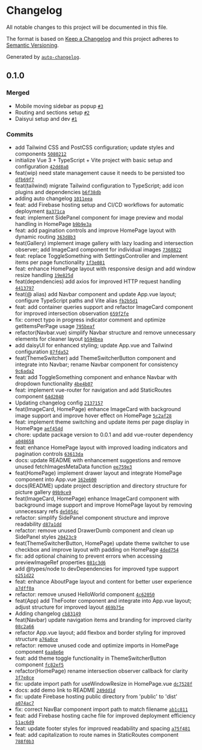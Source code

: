 # Changelog

All notable changes to this project will be documented in this file.

The format is based on [Keep a Changelog](https://keepachangelog.com/en/1.0.0/)
and this project adheres to [Semantic Versioning](https://semver.org/spec/v2.0.0.html).

Generated by [`auto-changelog`](https://github.com/CookPete/auto-changelog).

## 0.1.0

### Merged

- Mobile moving sidebar as popup [`#3`](https://github.com/architjee/picture-gallery/pull/3)
- Routing and sections setup [`#2`](https://github.com/architjee/picture-gallery/pull/2)
- Daisyui setup and dev [`#1`](https://github.com/architjee/picture-gallery/pull/1)

### Commits

- add Tailwind CSS and PostCSS configuration; update styles and components [`5080212`](https://github.com/architjee/picture-gallery/commit/50802125f8949ea67f888f5782a2b697297d9c2b)
- initialize Vue 3 + TypeScript + Vite project with basic setup and configuration [`42dd8a8`](https://github.com/architjee/picture-gallery/commit/42dd8a8788eefe81401dbad0af7ed1ae25cb1f6e)
- feat(wip) need state management cause it needs to be persisted too [`dfb69f7`](https://github.com/architjee/picture-gallery/commit/dfb69f7ce268ac98da2d0838846748b4d85acaaf)
- feat(tailwind) migrate Tailwind configuration to TypeScript; add icon plugins and dependencies [`b6f38db`](https://github.com/architjee/picture-gallery/commit/b6f38db38838cf5605ac65f5704cb9275ed4dc4e)
- adding auto changelog [`1011eea`](https://github.com/architjee/picture-gallery/commit/1011eea6f5a852d1dae87f8d33dd426a3cc2f9b5)
- feat: add Firebase hosting setup and CI/CD workflows for automatic deployment [`8a371ca`](https://github.com/architjee/picture-gallery/commit/8a371ca1c2e348b213e6d730eec4ac6b36d38911)
- feat: implement SidePanel component for image preview and modal handling in HomePage [`b9b9e3a`](https://github.com/architjee/picture-gallery/commit/b9b9e3ab59d25d1a9d0f38f2cd9e05780fe1e795)
- feat: add pagination controls and improve HomePage layout with dynamic routing [`363d8b3`](https://github.com/architjee/picture-gallery/commit/363d8b3fe7506b0399ea6a2c0c120e629f41fca8)
- feat(Gallery) implement image gallery with lazy loading and intersection observer; add ImageCard component for individual images [`7368822`](https://github.com/architjee/picture-gallery/commit/736882265fc76278c341e255281d860058f6f774)
- feat: replace ToggleSomething with SettingsController and implement items per page functionality [`1f3e081`](https://github.com/architjee/picture-gallery/commit/1f3e0813d33f18f62502d99b3da9c3355dfcc3be)
- feat: enhance HomePage layout with responsive design and add window resize handling [`19e825d`](https://github.com/architjee/picture-gallery/commit/19e825dc789cffadcc7bd8980019eaef11cca83a)
- feat(dependencies) add axios for improved HTTP request handling [`4413797`](https://github.com/architjee/picture-gallery/commit/4413797e09e9aa90269f11073deb6e969b59f311)
- feat(@ alias) add Navbar component and update App.vue layout; configure TypeScript paths and Vite alias [`fb2b5d1`](https://github.com/architjee/picture-gallery/commit/fb2b5d1ab4384a2fc765fc255449d2d4e873a652)
- feat: add container queries support and refactor ImageCard component for improved intersection observation [`659f2fe`](https://github.com/architjee/picture-gallery/commit/659f2fe36bb72085151918f2a24a51e935f76c5e)
- fix: correct typo in progress indicator comment and optimize getItemsPerPage usage [`795beaf`](https://github.com/architjee/picture-gallery/commit/795beaf523b077388227cd526c6c76f654c6d912)
- refactor(Navbar.vue) simplify Navbar structure and remove unnecessary elements for cleaner layout [`b594bea`](https://github.com/architjee/picture-gallery/commit/b594bea44bdf00758d1960e99d1598b9ede4eb54)
- add daisyUI for enhanced styling; update App.vue and Tailwind configuration [`87fda52`](https://github.com/architjee/picture-gallery/commit/87fda529241cd04f70529b705ef308365fdf9e0a)
- feat(ThemeSwitcher) add ThemeSwitcherButton component and integrate into Navbar; rename Navbar component for consistency [`9c6ada2`](https://github.com/architjee/picture-gallery/commit/9c6ada2c7ffe90d18a23a1cfc72ef9dfe719282e)
- feat: add ToggleSomething component and enhance Navbar with dropdown functionality [`4be4b07`](https://github.com/architjee/picture-gallery/commit/4be4b07e5c3ad301bd602bef5c9341fcee7aee2b)
- feat: implement vue-router for navigation and add StaticRoutes component [`64d2040`](https://github.com/architjee/picture-gallery/commit/64d20409f5bc464129e7334cb0b85d9d08e027dc)
- Updating changelog config [`2137157`](https://github.com/architjee/picture-gallery/commit/21371574a0926f7a5074bfaaad436dc91a0cc355)
- feat(ImageCard, HomePage) enhance ImageCard with background image support and improve hover effect on HomePage [`5c2af28`](https://github.com/architjee/picture-gallery/commit/5c2af28a6df23de799a17687d71d97c5be2d2f4c)
- feat: implement theme switching and update items per page display in HomePage [`aef454d`](https://github.com/architjee/picture-gallery/commit/aef454d004ad8f1e397d8fe4bbd421edbbad523e)
- chore: update package version to 0.0.1 and add vue-router dependency [`a048658`](https://github.com/architjee/picture-gallery/commit/a048658d1279615b2f7fff3548deda3f0e28d167)
- feat: enhance HomePage layout with improved loading indicators and pagination controls [`63613da`](https://github.com/architjee/picture-gallery/commit/63613da2187302c2fd3b9af41c50383a35331cfd)
- docs: update README with enhancement suggestions and remove unused fetchImagesMetaData function [`ee759e3`](https://github.com/architjee/picture-gallery/commit/ee759e37ef908d86a8bef16068377aed8ddcdc3a)
- feat(HomePage) implement drawer layout and integrate HomePage component into App.vue [`162e600`](https://github.com/architjee/picture-gallery/commit/162e600bd882ed453e155929c2b11ff92a064c53)
- docs(README) update project description and directory structure for picture gallery [`09b9ce9`](https://github.com/architjee/picture-gallery/commit/09b9ce9d42d9773406815d95a020f2ed223202ec)
- feat(ImageCard, HomePage) enhance ImageCard component with background image support and improve HomePage layout by removing unnecessary refs [`de5054c`](https://github.com/architjee/picture-gallery/commit/de5054cb7809039b9b22d22f757430a094404d9a)
- refactor: simplify SidePanel component structure and improve readability [`d87a1dd`](https://github.com/architjee/picture-gallery/commit/d87a1ddebbf09e9c6bf196296b936a923095fb44)
- refactor: remove unused DrawerDumb component and clean up SidePanel styles [`20423c9`](https://github.com/architjee/picture-gallery/commit/20423c9544ed9c8da0ee48839a997a1966c4db29)
- feat(ThemeSwitcherButton, HomePage) update theme switcher to use checkbox and improve layout with padding on HomePage [`4ded754`](https://github.com/architjee/picture-gallery/commit/4ded7543b8cd4e49b85a33f447b39fcff7f9103e)
- fix: add optional chaining to prevent errors when accessing previewImageRef properties [`081c3d6`](https://github.com/architjee/picture-gallery/commit/081c3d6c03d7276d839f779da5a351b5324ef3e3)
- add @types/node to devDependencies for improved type support [`e251d22`](https://github.com/architjee/picture-gallery/commit/e251d221d87737a69cfb7ad0e8a2231035b4a2ba)
- feat: enhance AboutPage layout and content for better user experience [`a7dff0a`](https://github.com/architjee/picture-gallery/commit/a7dff0a42c3f7f5d57706757b5db864efb95b371)
- refactor: remove unused HelloWorld component [`4c62050`](https://github.com/architjee/picture-gallery/commit/4c62050527b91a29df8837fd84fe179dcb7cf537)
- feat(App) add TheFooter component and integrate into App.vue layout; adjust structure for improved layout [`469b75e`](https://github.com/architjee/picture-gallery/commit/469b75e0d65e91f8ab0734fee16150f10c3fb09c)
- Adding changelog [`cb83149`](https://github.com/architjee/picture-gallery/commit/cb8314979cfbe2ec5f112b48c7dfe070c4d4ab56)
- feat(Navbar) update navigation items and branding for improved clarity [`08c2a66`](https://github.com/architjee/picture-gallery/commit/08c2a6618ac67aae8f8faffcc7bc31877663eff2)
- refactor App.vue layout; add flexbox and border styling for improved structure [`a76a0ce`](https://github.com/architjee/picture-gallery/commit/a76a0ce71ae4e8e57d45f391566d73817a6e3b6c)
- refactor: remove unused code and optimize imports in HomePage component [`6aa8e6e`](https://github.com/architjee/picture-gallery/commit/6aa8e6e0d69f526910cee2c2f579b10225e986ea)
- feat: add theme toggle functionality in ThemeSwitcherButton component [`fc82ef5`](https://github.com/architjee/picture-gallery/commit/fc82ef5d559ad26d71069ecd0ddf48a910f4916f)
- refactor(HomePage) rename intersection observer callback for clarity [`3f7e8ce`](https://github.com/architjee/picture-gallery/commit/3f7e8ceb7fad7eee0a594132fd597330ddf2d09f)
- fix: update import path for useWindowResize in HomePage.vue [`dc7528f`](https://github.com/architjee/picture-gallery/commit/dc7528f41236a7ab860519684c8c222159711138)
- docs: add demo link to README [`249dd1d`](https://github.com/architjee/picture-gallery/commit/249dd1d906a5866ed5c3b66fba7653cca2fe65f6)
- fix: update Firebase hosting public directory from 'public' to 'dist' [`a074ac7`](https://github.com/architjee/picture-gallery/commit/a074ac7a42ff69d9ffd81f30c55ba15969f27a2f)
- fix: correct NavBar component import path to match filename [`ab1c811`](https://github.com/architjee/picture-gallery/commit/ab1c811508eabfdb079603871f25b7bac5dd23c2)
- feat: add Firebase hosting cache file for improved deployment efficiency [`51ac6d9`](https://github.com/architjee/picture-gallery/commit/51ac6d9ec3ba97c7b5266ea91d463bbc93eeb570)
- feat: update footer styles for improved readability and spacing [`a75f481`](https://github.com/architjee/picture-gallery/commit/a75f48160af316a4dd32ba31b713ba92d7254b3e)
- feat: add capitalization to route names in StaticRoutes component [`788f0b3`](https://github.com/architjee/picture-gallery/commit/788f0b373083187f0cb6428f1b6e070cf933e2ac)
